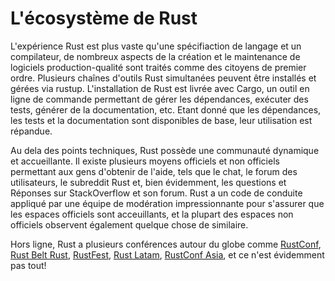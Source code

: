 # L'écosystème de Rust

L'expérience Rust est plus vaste qu'une spécifiaction de langage et un compilateur, de nombreux aspects de la création et le maintenance de logiciels production-qualité sont traités comme des citoyens de premier ordre. Plusieurs chaînes d'outils Rust simultanées peuvent être installés et gérées via rustup. L'installation de Rust est livrée avec Cargo, un outil en ligne de commande permettant de gérer les dépendances, exécuter des tests, générer de la documentation, etc. Etant donné que les dépendances, les tests et la documentation sont disponibles de base, leur utilisation est répandue.

Au dela des points techniques, Rust possède une communauté dynamique et accueillante. Il existe plusieurs moyens officiels et non officiels permettant aux gens d'obtenir de l'aide, tels que le chat, le forum des utilisateurs, le subreddit Rust et, bien évidemment, les questions et Réponses sur StackOverflow et son forum. Rust a un code de conduite appliqué par une équipe de modération impressionnante pour s'assurer que les espaces officiels sont acceuillants, et la plupart des espaces non officiels observent également quelque chose de similaire.

Hors ligne, Rust a plusieurs conférences autour du globe comme [RustConf](), [Rust Belt Rust](), [RustFest](), [Rust Latam](), [RustConf Asia](), et ce n'est évidemment pas tout!
